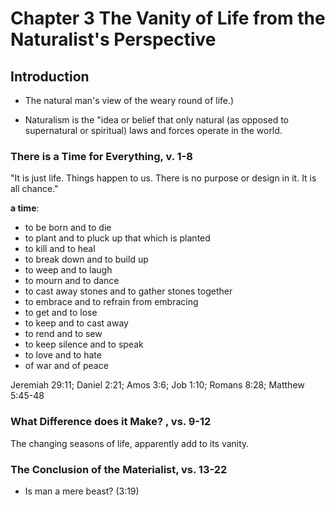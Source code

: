 # Chapter 3 The Vanity of Life from the Naturalist's Perspective

## Introduction

- The natural man's view of the weary round of life.)

- Naturalism is the "idea or belief that only natural (as opposed to supernatural or spiritual) laws and forces operate in the world.

### There is a Time for Everything, v. 1-8

"It is just life. Things happen to us. There is no purpose or design in it. It is all chance."

**a time**:

- to be born and to die 
- to plant and to pluck up that which is planted
- to kill and to heal
- to break down and to build up
- to weep and to laugh
- to mourn and to dance
- to cast away stones and to gather stones together
- to embrace and to refrain from embracing
- to get and to lose
- to keep and to cast away
- to rend and to sew
- to keep silence and to speak
- to love and to hate
- of war and of peace

Jeremiah 29:11; Daniel 2:21; Amos 3:6; Job 1:10; Romans 8:28; Matthew 5:45-48

### What Difference does it Make? , vs. 9-12

The changing seasons of life, apparently add to its vanity.

### The Conclusion of the Materialist, vs. 13-22

- Is man a mere beast? (3:19)